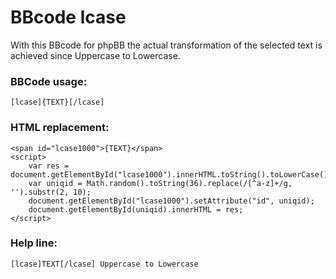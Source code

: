 # BBcode lcase
With this BBcode for phpBB the actual transformation of the selected text is achieved since Uppercase to Lowercase.

### BBCode usage:
```
[lcase]{TEXT}[/lcase]
```

### HTML replacement:
```
<span id="lcase1000">{TEXT}</span>
<script>
    var res = document.getElementById("lcase1000").innerHTML.toString().toLowerCase();
    var uniqid = Math.random().toString(36).replace(/[^a-z]+/g, '').substr(2, 10);
    document.getElementById("lcase1000").setAttribute("id", uniqid);
    document.getElementById(uniqid).innerHTML = res;
</script>
```

### Help line:
```
[lcase]TEXT[/lcase] Uppercase to Lowercase
```
